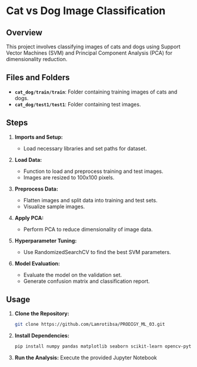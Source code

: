 # Cat vs Dog Image Classification

## Overview

This project involves classifying images of cats and dogs using Support Vector Machines (SVM) and Principal Component Analysis (PCA) for dimensionality reduction.

## Files and Folders

- **`cat_dog/train/train`**: Folder containing training images of cats and dogs.
- **`cat_dog/test1/test1`**: Folder containing test images.

## Steps

1. **Imports and Setup:**
   - Load necessary libraries and set paths for dataset.

2. **Load Data:**
   - Function to load and preprocess training and test images.
   - Images are resized to 100x100 pixels.

3. **Preprocess Data:**
   - Flatten images and split data into training and test sets.
   - Visualize sample images.

4. **Apply PCA:**
   - Perform PCA to reduce dimensionality of image data.

5. **Hyperparameter Tuning:**
   - Use RandomizedSearchCV to find the best SVM parameters.

6. **Model Evaluation:**
   - Evaluate the model on the validation set.
   - Generate confusion matrix and classification report.

## Usage

1. **Clone the Repository:**

   ```bash
   git clone https://github.com/Lamrotibsa/PRODIGY_ML_03.git
   ```

2. **Install Dependencies:**
    ```bash
    pip install numpy pandas matplotlib seaborn scikit-learn opencv-python
    ```

3. **Run the Analysis:**
    Execute the provided Jupyter Notebook
